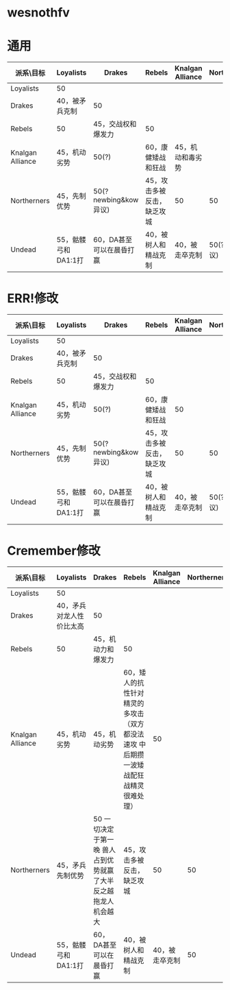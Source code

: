 # wesnothfv
# 通用
| 派系\目标 | Loyalists | Drakes | Rebels | Knalgan Alliance | Northerners | Undead |
|-------|-----------|--------|--------|-----------------|-------------|--------|
| Loyalists | 50 |  |  |  |  |  |
| Drakes | 40，被矛兵克制 | 50 |  |  |  |  |
| Rebels | 50 | 45，交战权和爆发力 | 50 |  |  |  |
| Knalgan Alliance | 45，机动劣势 | 50(?) | 60，康健矮战和狂战 | 45，机动和毒劣势 |  |  |
| Northerners | 45，先制优势 | 50(?newbing&kow异议) | 45，攻击多被反击，缺乏攻城 | 50 | 50 |  |
| Undead | 55，骷髅弓和DA1:1打 | 60，DA甚至可以在晨昏打赢 | 40，被树人和精战克制 | 40，被走卒克制 | 50(?kow异议) | 50 |

# ERR!修改
| 派系\目标 | Loyalists | Drakes | Rebels | Knalgan Alliance | Northerners | Undead |
|-------|-----------|--------|--------|-----------------|-------------|--------|
| Loyalists | 50 |  |  |  |  |  |
| Drakes | 40，被矛兵克制 | 50 |  |  |  |  |
| Rebels | 50 | 45，交战权和爆发力 | 50 |  |  |  |
| Knalgan Alliance | 45，机动劣势 | 50(?) | 60，康健矮战和狂战 | 50 |  |  |
| Northerners | 45，先制优势 | 50(?newbing&kow异议) | 45，攻击多被反击，缺乏攻城 | 50 | 50 |  |
| Undead | 55，骷髅弓和DA1:1打 | 60，DA甚至可以在晨昏打赢 | 40，被树人和精战克制 | 40，被走卒克制 | 50(?kow异议) | 50 |

# Cremember修改
| 派系\目标 | Loyalists | Drakes | Rebels | Knalgan Alliance | Northerners | Undead |
|-------|-----------|--------|--------|-----------------|-------------|--------|
| Loyalists | 50 |  |  |  |  |  |
| Drakes | 40，矛兵对龙人性价比太高 | 50 |  |  |  |  |
| Rebels | 50 | 45，机动力和爆发力 | 50 |  |  |  |
| Knalgan Alliance | 45，机动劣势 | 45，机动劣势 | 60，矮人的抗性针对精灵的多攻击（双方都没法速攻 中后期攒一波矮战配狂战精灵很难处理） | 50 |  |  |
| Northerners | 45，矛兵先制优势 | 50 一切决定于第一晚 兽人占到优势就赢了大半 反之越拖龙人机会越大| 45，攻击多被反击，缺乏攻城 | 50 | 50 |  |
| Undead | 55，骷髅弓和DA1:1打 | 60，DA甚至可以在晨昏打赢 | 40，被树人和精战克制 | 40，被走卒克制 | 50 | 50 |
